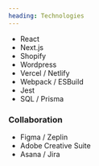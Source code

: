 ```yaml
---
heading: Technologies
---
```


- React
- Next.js
- Shopify
- Wordpress
- Vercel / Netlify
- Webpack / ESBuild
- Jest
- SQL / Prisma

### Collaboration
- Figma / Zeplin
- Adobe Creative Suite
- Asana / Jira
